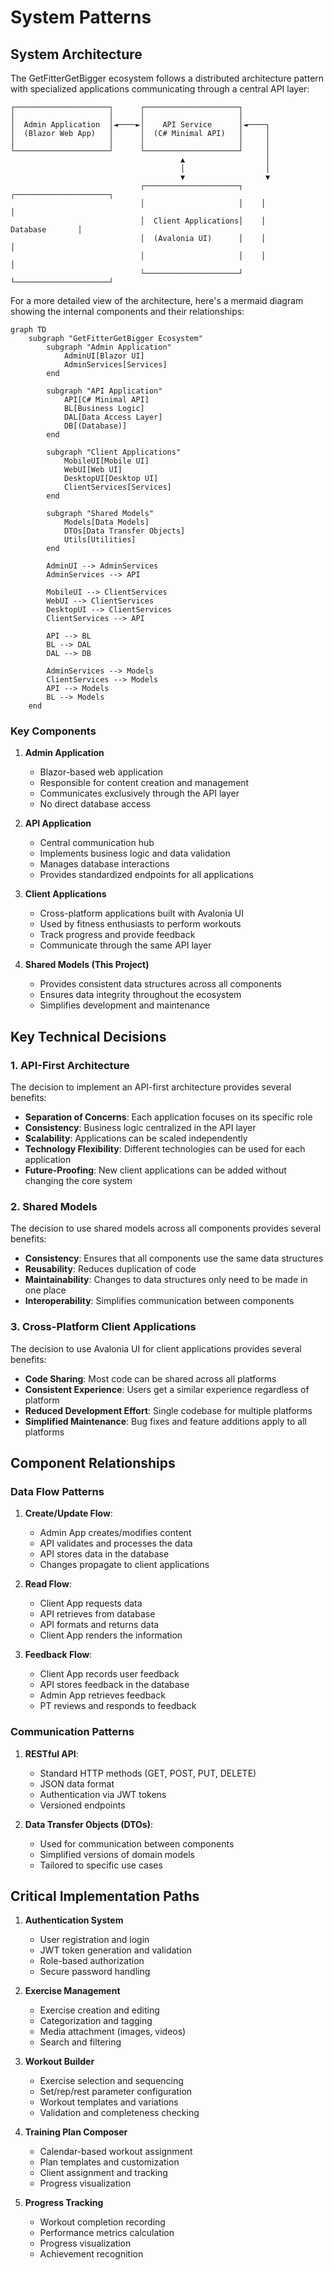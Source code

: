 # System Patterns

## System Architecture

The GetFitterGetBigger ecosystem follows a distributed architecture pattern with specialized applications communicating through a central API layer:

```
┌─────────────────────┐      ┌─────────────────────┐
│                     │      │                     │
│  Admin Application  │◄────►│    API Service      │◄────┐
│  (Blazor Web App)   │      │  (C# Minimal API)   │     │
│                     │      │                     │     │
└─────────────────────┘      └─────────────────────┘     │
                                      ▲                  │
                                      │                  │
                                      ▼                  ▼
                             ┌─────────────────────┐    ┌─────────────────────┐
                             │                     │    │                     │
                             │  Client Applications│    │      Database       │
                             │  (Avalonia UI)      │    │                     │
                             │                     │    │                     │
                             └─────────────────────┘    └─────────────────────┘
```

For a more detailed view of the architecture, here's a mermaid diagram showing the internal components and their relationships:

```mermaid
graph TD
    subgraph "GetFitterGetBigger Ecosystem"
        subgraph "Admin Application"
            AdminUI[Blazor UI]
            AdminServices[Services]
        end
        
        subgraph "API Application"
            API[C# Minimal API]
            BL[Business Logic]
            DAL[Data Access Layer]
            DB[(Database)]
        end
        
        subgraph "Client Applications"
            MobileUI[Mobile UI]
            WebUI[Web UI]
            DesktopUI[Desktop UI]
            ClientServices[Services]
        end
        
        subgraph "Shared Models"
            Models[Data Models]
            DTOs[Data Transfer Objects]
            Utils[Utilities]
        end
        
        AdminUI --> AdminServices
        AdminServices --> API
        
        MobileUI --> ClientServices
        WebUI --> ClientServices
        DesktopUI --> ClientServices
        ClientServices --> API
        
        API --> BL
        BL --> DAL
        DAL --> DB
        
        AdminServices --> Models
        ClientServices --> Models
        API --> Models
        BL --> Models
    end
```

### Key Components

1. **Admin Application**
   - Blazor-based web application
   - Responsible for content creation and management
   - Communicates exclusively through the API layer
   - No direct database access

2. **API Application**
   - Central communication hub
   - Implements business logic and data validation
   - Manages database interactions
   - Provides standardized endpoints for all applications

3. **Client Applications**
   - Cross-platform applications built with Avalonia UI
   - Used by fitness enthusiasts to perform workouts
   - Track progress and provide feedback
   - Communicate through the same API layer

4. **Shared Models (This Project)**
   - Provides consistent data structures across all components
   - Ensures data integrity throughout the ecosystem
   - Simplifies development and maintenance

## Key Technical Decisions

### 1. API-First Architecture

The decision to implement an API-first architecture provides several benefits:

- **Separation of Concerns**: Each application focuses on its specific role
- **Consistency**: Business logic centralized in the API layer
- **Scalability**: Applications can be scaled independently
- **Technology Flexibility**: Different technologies can be used for each application
- **Future-Proofing**: New client applications can be added without changing the core system

### 2. Shared Models

The decision to use shared models across all components provides several benefits:

- **Consistency**: Ensures that all components use the same data structures
- **Reusability**: Reduces duplication of code
- **Maintainability**: Changes to data structures only need to be made in one place
- **Interoperability**: Simplifies communication between components

### 3. Cross-Platform Client Applications

The decision to use Avalonia UI for client applications provides several benefits:

- **Code Sharing**: Most code can be shared across all platforms
- **Consistent Experience**: Users get a similar experience regardless of platform
- **Reduced Development Effort**: Single codebase for multiple platforms
- **Simplified Maintenance**: Bug fixes and feature additions apply to all platforms

## Component Relationships

### Data Flow Patterns

1. **Create/Update Flow**:
   - Admin App creates/modifies content
   - API validates and processes the data
   - API stores data in the database
   - Changes propagate to client applications

2. **Read Flow**:
   - Client App requests data
   - API retrieves from database
   - API formats and returns data
   - Client App renders the information

3. **Feedback Flow**:
   - Client App records user feedback
   - API stores feedback in the database
   - Admin App retrieves feedback
   - PT reviews and responds to feedback

### Communication Patterns

1. **RESTful API**:
   - Standard HTTP methods (GET, POST, PUT, DELETE)
   - JSON data format
   - Authentication via JWT tokens
   - Versioned endpoints

2. **Data Transfer Objects (DTOs)**:
   - Used for communication between components
   - Simplified versions of domain models
   - Tailored to specific use cases

## Critical Implementation Paths

1. **Authentication System**
   - User registration and login
   - JWT token generation and validation
   - Role-based authorization
   - Secure password handling

2. **Exercise Management**
   - Exercise creation and editing
   - Categorization and tagging
   - Media attachment (images, videos)
   - Search and filtering

3. **Workout Builder**
   - Exercise selection and sequencing
   - Set/rep/rest parameter configuration
   - Workout templates and variations
   - Validation and completeness checking

4. **Training Plan Composer**
   - Calendar-based workout assignment
   - Plan templates and customization
   - Client assignment and tracking
   - Progress visualization

5. **Progress Tracking**
   - Workout completion recording
   - Performance metrics calculation
   - Progress visualization
   - Achievement recognition
